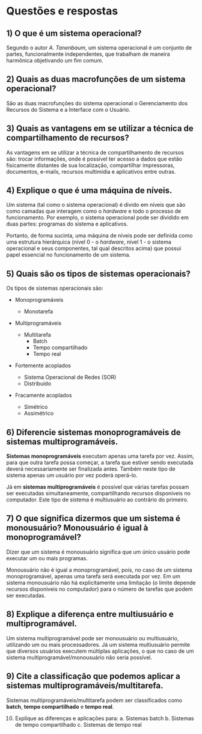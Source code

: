 # Questões e respostas

## 1) O que é um sistema operacional?

Segundo o autor *A. Tanenbaum*, um sistema operacional é um conjunto de partes, funcionalmente independentes, que trabalham de maneira harmônica objetivando um fim comum.

## 2) Quais as duas macrofunções de um sistema operacional?

São as duas macrofunções do sistema operacional o Gerenciamento dos Recursos do Sistema e a Interface com o Usuário.

## 3) Quais as vantagens em se utilizar a técnica de compartilhamento de recursos?

As vantagens em se utilizar a técnica de compartilhamento de recursos são: trocar informações, onde é possível ter acesso a dados que estão fisicamente distantes de sua localização, compartilhar impressoras, documentos, e-mails, recursos multimídia e aplicativos entre outras.

## 4) Explique o que é uma máquina de níveis.

Um sistema (tal como o sistema operacional) é divido em níveis que são como camadas que interagem como o *hardware* e todo o processo de funcionamento. Por exemplo, o sistema operacional pode ser dividido em duas partes: programas do sistema e aplicativos.

Portanto, de forma sucinta, uma máquina de níveis pode ser definida como uma estrutura hierárquica (nível 0 - o *hardware*, nível 1 - o sistema operacional e seus componentes, tal qual descritos acima) que possui papel essencial no funcionamento de um sistema.

## 5) Quais são os tipos de sistemas operacionais?

Os tipos de sistemas operacionais são:

* Monoprogramáveis
  - Monotarefa

* Multiprogramáveis
  - Multitarefa
    * Batch
    * Tempo compartilhado
    * Tempo real

* Fortemente acoplados
  - Sistema Operacional de Redes (SOR)
  - Distribuído

* Fracamente acoplados
  - Simétrico
  - Assimétrico

## 6) Diferencie sistemas monoprogramáveis de sistemas multiprogramáveis.

**Sistemas monoprogramáveis** executam apenas uma tarefa por vez. Assim, para que outra tarefa possa começar, a tarefa que estiver sendo executada deverá necessariamente ser finalizada antes. Também neste tipo de sistema apenas um usuário por vez poderá operá-lo.

Já em **sistemas multiprogramáveis** é possível que várias tarefas possam ser executadas simultaneamente, compartilhando recursos disponíveis no computador. Este tipo de sistema é multiusuário ao contrário do primeiro.

## 7) O que significa dizermos que um sistema é monousuário? Monousuário é igual à monoprogramável?

Dizer que um sistema é monousuário significa que um único usuário pode executar um ou mais programas.

Monousuário não é igual a monoprogramável, pois, no caso de um sistema monoprogramável, apenas uma tarefa será executada por vez. Em um sistema monousuário não há explicitamente uma limitação (o limite depende recursos disponíveis no computador) para o número de tarefas que podem ser executadas.

## 8) Explique a diferença entre multiusuário e multiprogramável.

Um sistema multiprogramável pode ser monousuário ou multiusuário, utilizando um ou mais processadores. Já um sistema multiusuário permite que diversos usuários executem múltiplas aplicações, o que no caso de um sistema multiprogramável/monousuário não seria possível.

## 9) Cite a classificação que podemos aplicar a sistemas multiprogramáveis/multitarefa.

Sistemas multiprogramáveis/multitarefa podem ser classificados como **batch**, **tempo compartilhado** e **tempo real**.

10) Explique as diferenças e aplicações para:
      a. Sistemas batch
      b. Sistemas de tempo compartilhado
      c. Sistemas de tempo real
